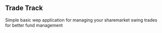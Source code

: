 ## Trade Track
Simple basic wep application for managing your sharemarket swing trades for better fund management 
